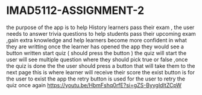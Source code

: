 # IMAD5112-ASSIGNMENT-2
the purpose of the app is to help History learners pass their exam ,
the user needs to answer trivia questions to help students pass their upcoming exam ,gain extra knowledge and help learners become more confident in what they are writting
once the learner has opened the app they would see a button written start quiz ( should press the button ) the quiz will start
the user will see multiple question where they should pick true or false ,once the quiz is done the the user should press a button that will take them to the next page 
this is where learner will receive their score 
the exist button is for the user to exist the app 
the retry button is used for the user to retry the quiz once again 
https://youtu.be/HbmFshq0rfE?si=gZS-ByygldItZCpW
